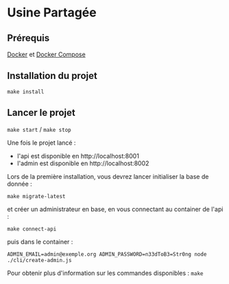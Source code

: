 # Usine Partagée

## Prérequis

[Docker](https://docs.docker.com/install/) et [Docker Compose](https://docs.docker.com/compose/)

## Installation du projet

`make install`

## Lancer le projet

`make start` / `make stop`

Une fois le projet lancé :

-   l'api est disponible en http://localhost:8001
-   l'admin est disponible en http://localhost:8002

Lors de la première installation, vous devrez lancer initialiser la base de donnée :

`make migrate-latest`

et créer un administrateur en base, en vous connectant au container de l'api :

`make connect-api`

puis dans le container :

`ADMIN_EMAIL=admin@exemple.org ADMIN_PASSWORD=n33dToB3=Str0ng node ./cli/create-admin.js`

Pour obtenir plus d'information sur les commandes disponibles : `make`
